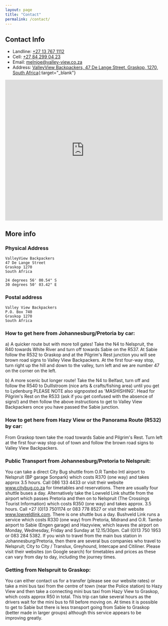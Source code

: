 ```yaml
---
layout: page
title: "Contact"
permalink: /contact/
---
```


## Contact Info
- Landline: [+27 13 767 1112](tel:+27137671112)
- Cell:     [+27 84 299 04 23](tel:+27842990423)
- Email:  [melnjoe@valley-view.co.za](mailto:melnjoe@valley-view.co.za)
- Address: [ValleyView Backpackers, 47 De Lange Street, Graskop, 1270, South Africa](https://goo.gl/maps/wsZu4PeHJdnirQN58){:target="_blank"}

<iframe src="https://www.google.com/maps/embed?pb=!1m14!1m8!1m3!1d14471.83184399443!2d30.834439!3d-24.933502!3m2!1i1024!2i768!4f13.1!3m3!1m2!1s0x0%3A0xfc69ce63780ca197!2sValley%20View%20Backpackers%20Graskop!5e0!3m2!1sen!2sza!4v1630939541335!5m2!1sen!2sza" width="100%" height="450" style="border:0;" allowfullscreen="" loading="lazy"></iframe>

## More info

### Physical Address
```plain
ValleyView Backpackers
47 De Lange Street
Graskop 1270
South Africa

24 degrees 56' 00.54" S
30 degrees 50' 03.42" E
```

### Postal address
```plain
Valley View Backpackers
P.O. Box 740
Graskop 1270
South Africa
```
               
### How to get here from Johannesburg/Pretoria by car:
 
a) A quicker route but with more toll gates! Take the N4 to Nelspruit, the R40 towards White River and turn off towards Sabie on the R537.  At Sabie follow the R532 to Graskop and at the Pilgrim's Rest junction you will see brown road signs to Valley View Backpackers.  At the first four-way stop, turn right up the hill and down to the valley, turn left and we are number 47 on the corner on the left.

b) A more scenic but longer route! Take the N4 to Belfast, turn off and follow the R540 to Dulllstroom (nice arts & crafts/fishing area) until you get to Lydenburg PLEASE NOTE also signposted as 'MASHISHING'. Head for Pilgrim's Rest on the R533 (ask if you get confused with the absence of signs!) and then follow the above instructions to get to Valley View Backpackers once you have passed the Sabie junction.

### How to get here from Hazy View or the Panorama Route (R532) by car:

From Graskop town take the road towards Sabie and Pilgrim's Rest.  Turn left at the first four-way stop out of town and follow the brown road signs to Valley View Backpackers.

### Public Transport from Johannesburg/Pretoria to Nelspruit:

You can take a direct City Bug shuttle from O.R Tambo Intl airport to Nelspruit (BP garage Sonpark) which costs R370 (one way) and takes approx 3.5 hours.  Call 086 133 4433 or visit their website www.citybug.co.za for timetables and reservations.  There are usually four shuttle buses a day.  Alternatively take the Lowveld Link shuttle from the airport which passes Pretoria and then on to Nelspruit (The Crossings Tourist Information) which costs R350 (one way) and takes approx. 3.5 hours.  Call +27 (0)13 7501174 or 083 778 8527 or visit their website www.lowveldlink.com.  There is one shuttle bus a day. Bushveld Link runs a service which costs R330 (one way) from Pretoria, Midrand and O.R. Tambo airport to Sabie (Engen garage) and Hazyview, which leaves the airport on Monday, Wednesday, Friday and Sunday at 12.15/30pm. Call (0)13 750 1953 or 083 284 5382.   If you wish to travel from the main bus station in Johannesburg/Pretoria, then there are several bus companies who travel to Nelspruit; City to City / Translux, Greyhound, Intercape and Citiliner.  Please visit their websites (on Google search) for timetables and prices as these can vary from day to day, including the journey times.

### Getting from Nelspruit to Graskop:

You can either contact us for a transfer (please see our website rates) or take a mini bus taxi from the centre of town (near the Police station) to Hazy View and then take a connecting mini bus taxi from Hazy View to Graskop, which costs approx R50 in total.  This trip can take several hours as the drivers wait for the mini bus to fill before moving on.  At times it is possible to get to Sabie but there is less transport going from Sabie to Graskop (better made in larger groups) although this service appears to be improving greatly.

